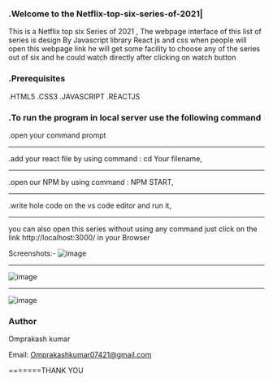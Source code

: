  ### .Welcome to the Netflix-top-six-series-of-2021|

This is a Netflix top six Series of 2021 , The webpage interface of this list of series is design By Javascript library React js and css when people will open this webpage  link he will get some  facility to choose any of  the series out of six and he could watch directly after  clicking on watch button

### .Prerequisites
.HTML5
.CSS3
.JAVASCRIPT
.REACTJS

### .To run the program in local server use the following command

.open your command prompt 
***
.add your react file by using command : cd Your filename,
***
.open our NPM by using command : NPM START,
***
.write hole code on the vs code editor and run it,
***
 you can also open this series without using any command 
just click on the  link http://localhost:3000/
in your Browser 

Screenshots:-
![image](https://user-images.githubusercontent.com/100309892/156055399-93568731-991d-44ec-b3ed-2af5c4c60992.png)
***
![image](https://user-images.githubusercontent.com/100309892/156055584-7935928d-6df2-42ef-b26e-51786a060dbb.png)
***
![image](https://user-images.githubusercontent.com/100309892/156055749-1cde165b-e02b-47dc-88cf-a298801d404f.png)


### Author
Omprakash kumar

Email: Omprakashkumar07421@gmail.com

=======THANK YOU
> > 
